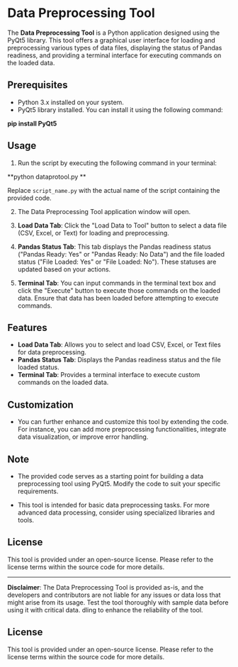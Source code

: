 # Data Preprocessing Tool

The **Data Preprocessing Tool** is a Python application designed using the PyQt5 library. This tool offers a graphical user interface for loading and preprocessing various types of data files, displaying the status of Pandas readiness, and providing a terminal interface for executing commands on the loaded data.

## Prerequisites

- Python 3.x installed on your system.
- PyQt5 library installed. You can install it using the following command:

**pip install PyQt5**

## Usage

1. Run the script by executing the following command in your terminal:

**python dataprotool.py **

Replace `script_name.py` with the actual name of the script containing the provided code.

2. The Data Preprocessing Tool application window will open.

3. **Load Data Tab**: Click the "Load Data to Tool" button to select a data file (CSV, Excel, or Text) for loading and preprocessing.

4. **Pandas Status Tab**: This tab displays the Pandas readiness status ("Pandas Ready: Yes" or "Pandas Ready: No Data") and the file loaded status ("File Loaded: Yes" or "File Loaded: No"). These statuses are updated based on your actions.

5. **Terminal Tab**: You can input commands in the terminal text box and click the "Execute" button to execute those commands on the loaded data. Ensure that data has been loaded before attempting to execute commands.

## Features

- **Load Data Tab**: Allows you to select and load CSV, Excel, or Text files for data preprocessing.
- **Pandas Status Tab**: Displays the Pandas readiness status and the file loaded status.
- **Terminal Tab**: Provides a terminal interface to execute custom commands on the loaded data.

## Customization

- You can further enhance and customize this tool by extending the code. For instance, you can add more preprocessing functionalities, integrate data visualization, or improve error handling.

## Note

- The provided code serves as a starting point for building a data preprocessing tool using PyQt5. Modify the code to suit your specific requirements.

- This tool is intended for basic data preprocessing tasks. For more advanced data processing, consider using specialized libraries and tools.

## License

This tool is provided under an open-source license. Please refer to the license terms within the source code for more details.

---

**Disclaimer**: The Data Preprocessing Tool is provided as-is, and the developers and contributors are not liable for any issues or data loss that might arise from its usage. Test the tool thoroughly with sample data before using it with critical data.
dling to enhance the reliability of the tool.

## License
This tool is provided under an open-source license. Please refer to the license terms within the source code for more details.

